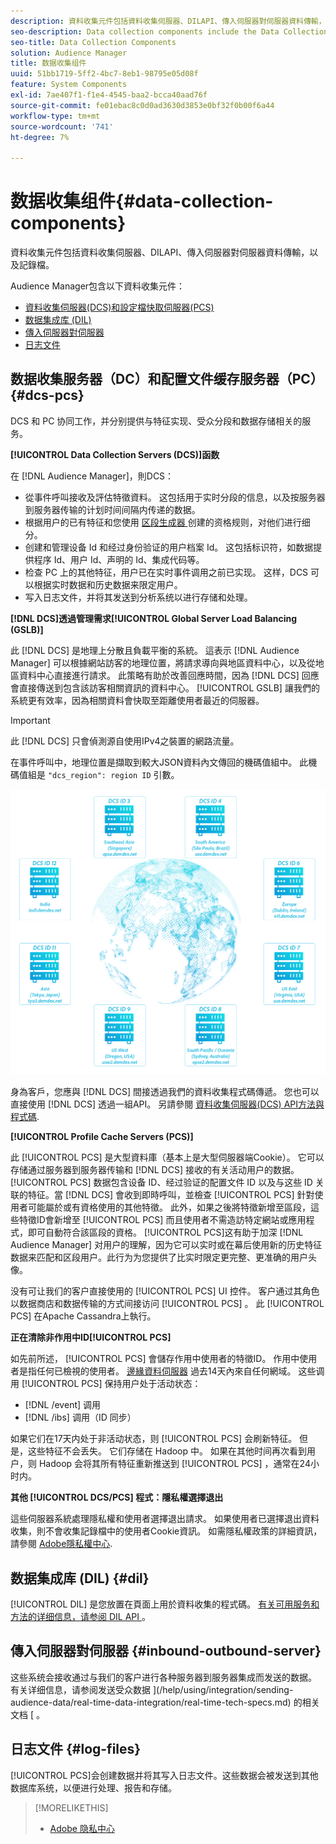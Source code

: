 ```yaml
---
description: 資料收集元件包括資料收集伺服器、DILAPI、傳入伺服器對伺服器資料傳輸，以及記錄檔。
seo-description: Data collection components include the Data Collection Servers, the DIL API, inbound server-to-server data transfers, and log files.
seo-title: Data Collection Components
solution: Audience Manager
title: 数据收集组件
uuid: 51bb1719-5ff2-4bc7-8eb1-98795e05d08f
feature: System Components
exl-id: 7ae407f1-f1e4-4545-baa2-bcca40aad76f
source-git-commit: fe01ebac8c0d0ad3630d3853e0bf32f0b00f6a44
workflow-type: tm+mt
source-wordcount: '741'
ht-degree: 7%

---
```


# 数据收集组件{#data-collection-components}

資料收集元件包括資料收集伺服器、DILAPI、傳入伺服器對伺服器資料傳輸，以及記錄檔。

<!-- 

c_compcollect.xml

 -->

Audience Manager包含以下資料收集元件：

* [資料收集伺服器(DCS)和設定檔快取伺服器(PCS)](../../reference/system-components/components-data-collection.md#dcs-pcs)
* [数据集成库 (DIL)](../../reference/system-components/components-data-collection.md#dil)
* [傳入伺服器對伺服器](../../reference/system-components/components-data-collection.md#inbound-outbound-server)
* [日志文件](../../reference/system-components/components-data-collection.md#log-files)

## 数据收集服务器（DC）和配置文件缓存服务器（PC） {#dcs-pcs}

DCS 和 PC 协同工作，并分别提供与特征实现、受众分段和数据存储相关的服务。

**[!UICONTROL Data Collection Servers (DCS)]函数**

在 [!DNL Audience Manager]，則DCS：

* 從事件呼叫接收及評估特徵資料。 这包括用于实时分段的信息，以及按服务器到服务器传输的计划时间间隔内传递的数据。
* 根据用户的已有特征和您使用 [ 区段生成器 ](../../features/segments/segment-builder.md) 创建的资格规则，对他们进行细分。
* 创建和管理设备 Id 和经过身份验证的用户档案 Id。 这包括标识符，如数据提供程序 Id、用户 Id、声明的 Id、集成代码等。
* 检查 PC 上的其他特征，用户已在实时事件调用之前已实现。 这样，DCS 可以根据实时数据和历史数据来限定用户。
* 写入日志文件，并将其发送到分析系统以进行存储和处理。

**[!DNL DCS]透過管理需求[!UICONTROL Global Server Load Balancing (GSLB)]**

此 [!DNL DCS] 是地理上分散且負載平衡的系統。 這表示 [!DNL Audience Manager] 可以根據網站訪客的地理位置，將請求導向與地區資料中心，以及從地區資料中心直接進行請求。 此策略有助於改善回應時間，因為 [!DNL DCS] 回應會直接傳送到包含該訪客相關資訊的資料中心。 [!UICONTROL GSLB] 讓我們的系統更有效率，因為相關資料會快取至距離使用者最近的伺服器。

>[!IMPORTANT]
>
>此 [!DNL DCS] 只會偵測源自使用IPv4之裝置的網路流量。

在事件呼叫中，地理位置是擷取到較大JSON資料內文傳回的機碼值組中。 此機碼值組是 `"dcs_region": region ID` 引數。

![](assets/dcs-map.png)

身為客戶，您應與 [!DNL DCS] 間接透過我們的資料收集程式碼傳遞。 您也可以直接使用 [!DNL DCS] 透過一組API。 另請參閱 [資料收集伺服器(DCS) API方法與程式碼](../../api/dcs-intro/dcs-event-calls/dcs-event-calls.md).

**[!UICONTROL Profile Cache Servers (PCS)]**

此 [!UICONTROL PCS] 是大型資料庫（基本上是大型伺服器端Cookie）。 它可以存储通过服务器到服务器传输和 [!DNL DCS] 接收的有关活动用户的数据。[!UICONTROL PCS] 数据包含设备 ID、经过验证的配置文件 ID 以及与这些 ID 关联的特征。當 [!DNL DCS] 會收到即時呼叫，並檢查 [!UICONTROL PCS] 針對使用者可能屬於或有資格使用的其他特徵。 此外，如果之後將特徵新增至區段，這些特徵ID會新增至 [!UICONTROL PCS] 而且使用者不需造訪特定網站或應用程式，即可自動符合該區段的資格。 [!UICONTROL PCS]这有助于加深 [!DNL Audience Manager] 对用户的理解，因为它可以实时或在幕后使用新的历史特征数据来匹配和区段用户。此行为为您提供了比实时限定更完整、更准确的用户头像。

没有可让我们的客户直接使用的 [!UICONTROL PCS] UI 控件。 客户通过其角色以数据商店和数据传输的方式间接访问 [!UICONTROL PCS] 。 此 [!UICONTROL PCS] 在Apache Cassandra上執行。

**正在清除非作用中ID[!UICONTROL PCS]**

如先前所述， [!UICONTROL PCS] 會儲存作用中使用者的特徵ID。 作用中使用者是指任何已檢視的使用者。 [邊緣資料伺服器](../../reference/system-components/components-edge.md) 過去14天內來自任何網域。 这些调用 [!UICONTROL PCS] 保持用户处于活动状态：

* [!DNL /event] 调用
* [!DNL /ibs] 调用（ID 同步）

<!-- 

Removed /dpm calls from the bulleted list. /dpm calls have been deprecated.

 -->

如果它们在17天内处于非活动状态，则 [!UICONTROL PCS] 会刷新特征。 但是，这些特征不会丢失。 它们存储在 Hadoop 中。 如果在其他时间再次看到用户，则 Hadoop 会将其所有特征重新推送到 [!UICONTROL PCS] ，通常在24小时内。

**其他 [!UICONTROL DCS/PCS] 程式：隱私權選擇退出**

這些伺服器系統處理隱私權和使用者選擇退出請求。 如果使用者已選擇退出資料收集，則不會收集記錄檔中的使用者Cookie資訊。 如需隱私權政策的詳細資訊，請參閱 [Adobe隱私權中心](https://www.adobe.com/cn/privacy/advertising-services.html).

## 数据集成库 (DIL) {#dil}

[!UICONTROL DIL] 是您放置在頁面上用於資料收集的程式碼。 [有关可用服务和方法的详细信息，请参阅 DIL API ](../../dil/dil-overview.md) 。

## 傳入伺服器對伺服器 {#inbound-outbound-server}

这些系统会接收通过与我们的客户进行各种服务器到服务器集成而发送的数据。 有关详细信息，请参阅发送受众数据 ](/help/using/integration/sending-audience-data/real-time-data-integration/real-time-tech-specs.md) 的相关文档 [ 。

## 日志文件 {#log-files}

[!UICONTROL PCS]会创建数据并将其写入日志文件。这些数据会被发送到其他数据库系统，以便进行处理、报告和存储。

>[!MORELIKETHIS]
>
>* [Adobe 隐私中心](https://www.adobe.com/cn/privacy.html)

